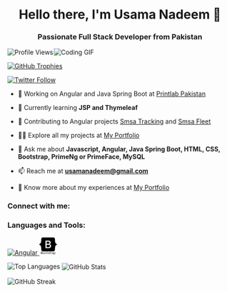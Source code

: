 <h1 align="center">Hello there, I'm Usama Nadeem 👋</h1>
<h3 align="center">Passionate Full Stack Developer from Pakistan</h3>

<img src="https://user-images.githubusercontent.com/55389276/140866485-8fb1c876-9a8f-4d6a-98dc-08c4981eaf70.gif" align="right" alt="Coding GIF" width="400">

<p align="left"> 
  <img src="https://komarev.com/ghpvc/?username=usamanadeemdeveloper&label=Profile%20views&color=0e75b6&style=flat" alt="Profile Views" />
</p>

<p align="left"> 
  <a href="https://github.com/ryo-ma/github-profile-trophy"><img src="https://github-profile-trophy.vercel.app/?username=usamanadeemdeveloper" alt="GitHub Trophies" /></a>
</p>

<p align="left"> 
  <a href="https://twitter.com/" target="blank"><img src="https://img.shields.io/twitter/follow/?logo=twitter&style=for-the-badge" alt="Twitter Follow" /></a>
</p>

- 🔭 Working on Angular and Java Spring Boot at [Printlab Pakistan](https://app.printlab.stepwaysoftwares.com/#/)

- 🌱 Currently learning **JSP and Thymeleaf**

- 🔭 Contributing to Angular projects [Smsa Tracking](https://tms.smsaexpress.com/#/) and [Smsa Fleet](https://fms.smsaexpress.com/#/login)

- 👨‍💻 Explore all my projects at [My Portfolio](http://my-portfolio.000.pe/?i=1)

- 💬 Ask me about **Javascript, Angular, Java Spring Boot, HTML, CSS, Bootstrap, PrimeNg or PrimeFace, MySQL**

- 📫 Reach me at **usamanadeem@gmail.com**

- 📄 Know more about my experiences at [My Portfolio](http://my-portfolio.000.pe/?i=1)

<h3 align="left">Connect with me:</h3>
<p align="left">
  <!-- Add your social media links here -->
</p>

<h3 align="left">Languages and Tools:</h3>
<p align="left"> 
  <!-- Add icons and links for your favorite languages and tools -->
  <a href="https://angular.io" target="_blank" rel="noreferrer"> <img src="https://angular.io/assets/images/logos/angular/angular.svg" alt="Angular" width="40" height="40"/> </a>
  <a href="https://getbootstrap.com" target="_blank" rel="noreferrer"> <img src="https://raw.githubusercontent.com/devicons/devicon/master/icons/bootstrap/bootstrap-plain-wordmark.svg" alt="Bootstrap" width="40" height="40"/> </a>
  <!-- Add more as needed -->
</p>

<p><img align="left" src="https://github-readme-stats.vercel.app/api/top-langs?username=usamanadeemdeveloper&show_icons=true&locale=en&layout=compact" alt="Top Languages" /></p>

<p>&nbsp;<img align="center" src="https://github-readme-stats.vercel.app/api?username=usamanadeemdeveloper&show_icons=true&locale=en" alt="GitHub Stats" /></p>

<p><img align="center" src="https://github-readme-streak-stats.herokuapp.com/?user=usamanadeemdeveloper&" alt="GitHub Streak" /></p>
